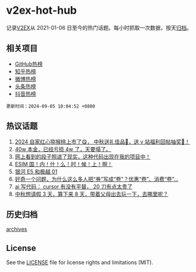 # v2ex-hot-hub

 记录[V2EX](https://www.v2ex.com/)从 2021-01-06 日至今的热门话题。每小时抓取一次数据，按天[归档](archives)。
 
 ## 相关项目

- [GitHub热榜](https://github.com/snaildev/github-hot-hub)
- [知乎热榜](https://github.com/snaildev/zhihu-hot-hub)
- [微博热榜](https://github.com/snaildev/weibo-hot-hub)
- [头条热榜](https://github.com/snaildev/toutiao-hot-hub)
- [抖音热榜](https://github.com/snaildev/douyin-hot-hub)


 `更新时间：2024-09-05 10:04:52 +0800`

## 热议话题

1. [2024 自家红心猕猴桃上市了😋， 中秋送礼佳品🧺，送 v 站福利回帖抽奖🥝！](https://www.v2ex.com/t/1070103)
1. [40w 本金，已经亏损 4w 了，天要塌了。](https://www.v2ex.com/t/1070090)
1. [网上看到的段子照进了现实，这种代码出现在我的项目中！](https://www.v2ex.com/t/1070137)
1. [ESIM 国！内！什！么！时！候！上！啊！](https://www.v2ex.com/t/1070126)
1. [银河 E5 和极越 01](https://www.v2ex.com/t/1070104)
1. [好奇一个问题，为什么这么多人把“券”写成“卷”？优惠“卷”、消费“卷”...](https://www.v2ex.com/t/1070276)
1. [ai 写代码： cursor 有没有平替， 20 刀有点太贵了](https://www.v2ex.com/t/1070168)
1. [中秋想请假 3 天，算下来 8 天，带着父母出去玩一下，去哪里呢？](https://www.v2ex.com/t/1070093)

## 历史归档

[archives](archives)

## License

See the [LICENSE](LICENSE) file for license rights and limitations (MIT).
